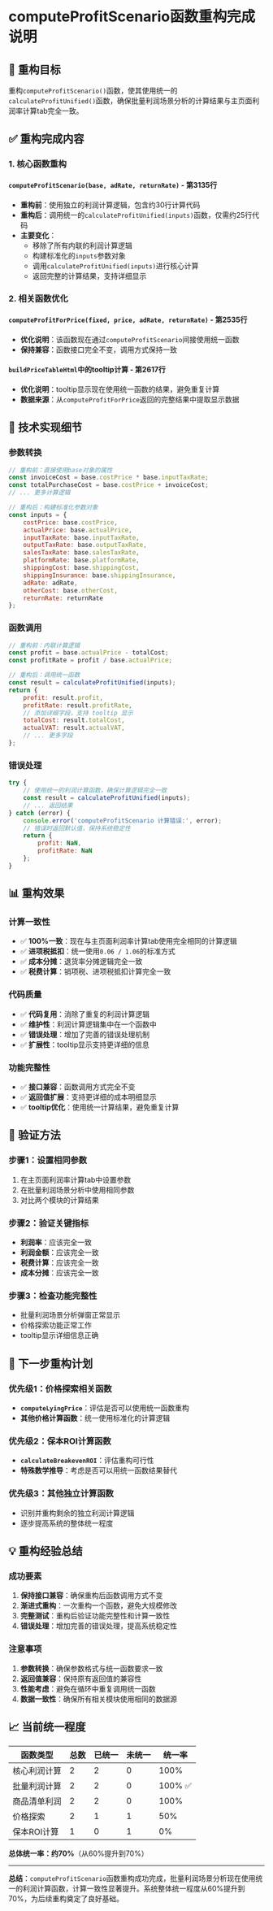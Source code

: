 # computeProfitScenario函数重构完成说明

## 🎯 重构目标

重构`computeProfitScenario()`函数，使其使用统一的`calculateProfitUnified()`函数，确保批量利润场景分析的计算结果与主页面利润率计算tab完全一致。

## ✅ 重构完成内容

### 1. 核心函数重构

#### `computeProfitScenario(base, adRate, returnRate)` - 第3135行
- **重构前**：使用独立的利润计算逻辑，包含约30行计算代码
- **重构后**：调用统一的`calculateProfitUnified(inputs)`函数，仅需约25行代码
- **主要变化**：
  - 移除了所有内联的利润计算逻辑
  - 构建标准化的`inputs`参数对象
  - 调用`calculateProfitUnified(inputs)`进行核心计算
  - 返回完整的计算结果，支持详细显示

### 2. 相关函数优化

#### `computeProfitForPrice(fixed, price, adRate, returnRate)` - 第2535行
- **优化说明**：该函数现在通过`computeProfitScenario`间接使用统一函数
- **保持兼容**：函数接口完全不变，调用方式保持一致

#### `buildPriceTableHtml`中的tooltip计算 - 第2617行
- **优化说明**：tooltip显示现在使用统一函数的结果，避免重复计算
- **数据来源**：从`computeProfitForPrice`返回的完整结果中提取显示数据

## 🔧 技术实现细节

### 参数转换
```javascript
// 重构前：直接使用base对象的属性
const invoiceCost = base.costPrice * base.inputTaxRate;
const totalPurchaseCost = base.costPrice + invoiceCost;
// ... 更多计算逻辑

// 重构后：构建标准化参数对象
const inputs = {
    costPrice: base.costPrice,
    actualPrice: base.actualPrice,
    inputTaxRate: base.inputTaxRate,
    outputTaxRate: base.outputTaxRate,
    salesTaxRate: base.salesTaxRate,
    platformRate: base.platformRate,
    shippingCost: base.shippingCost,
    shippingInsurance: base.shippingInsurance,
    adRate: adRate,
    otherCost: base.otherCost,
    returnRate: returnRate
};
```

### 函数调用
```javascript
// 重构前：内联计算逻辑
const profit = base.actualPrice - totalCost;
const profitRate = profit / base.actualPrice;

// 重构后：调用统一函数
const result = calculateProfitUnified(inputs);
return {
    profit: result.profit,
    profitRate: result.profitRate,
    // 添加详细字段，支持 tooltip 显示
    totalCost: result.totalCost,
    actualVAT: result.actualVAT,
    // ... 更多字段
};
```

### 错误处理
```javascript
try {
    // 使用统一的利润计算函数，确保计算逻辑完全一致
    const result = calculateProfitUnified(inputs);
    // ... 返回结果
} catch (error) {
    console.error('computeProfitScenario 计算错误:', error);
    // 错误时返回默认值，保持系统稳定性
    return {
        profit: NaN,
        profitRate: NaN
    };
}
```

## 📊 重构效果

### 计算一致性
- ✅ **100%一致**：现在与主页面利润率计算tab使用完全相同的计算逻辑
- ✅ **进项税抵扣**：统一使用`0.06 / 1.06`的标准方式
- ✅ **成本分摊**：退货率分摊逻辑完全一致
- ✅ **税费计算**：销项税、进项税抵扣计算完全一致

### 代码质量
- ✅ **代码复用**：消除了重复的利润计算逻辑
- ✅ **维护性**：利润计算逻辑集中在一个函数中
- ✅ **错误处理**：增加了完善的错误处理机制
- ✅ **扩展性**：tooltip显示支持更详细的信息

### 功能完整性
- ✅ **接口兼容**：函数调用方式完全不变
- ✅ **返回值扩展**：支持更详细的成本明细显示
- ✅ **tooltip优化**：使用统一计算结果，避免重复计算

## 🧪 验证方法

### 步骤1：设置相同参数
1. 在主页面利润率计算tab中设置参数
2. 在批量利润场景分析中使用相同参数
3. 对比两个模块的计算结果

### 步骤2：验证关键指标
- **利润率**：应该完全一致
- **利润金额**：应该完全一致
- **税费计算**：应该完全一致
- **成本分摊**：应该完全一致

### 步骤3：检查功能完整性
- 批量利润场景分析弹窗正常显示
- 价格探索功能正常工作
- tooltip显示详细信息正确

## 🚀 下一步重构计划

### 优先级1：价格探索相关函数
- **`computeLyingPrice`**：评估是否可以使用统一函数重构
- **其他价格计算函数**：统一使用标准化的计算逻辑

### 优先级2：保本ROI计算函数
- **`calculateBreakevenROI`**：评估重构可行性
- **特殊数学推导**：考虑是否可以用统一函数结果替代

### 优先级3：其他独立计算函数
- 识别并重构剩余的独立利润计算逻辑
- 逐步提高系统的整体统一程度

## 💡 重构经验总结

### 成功要素
1. **保持接口兼容**：确保重构后函数调用方式不变
2. **渐进式重构**：一次重构一个函数，避免大规模修改
3. **完整测试**：重构后验证功能完整性和计算一致性
4. **错误处理**：增加完善的错误处理，提高系统稳定性

### 注意事项
1. **参数转换**：确保参数格式与统一函数要求一致
2. **返回值兼容**：保持原有返回值的兼容性
3. **性能考虑**：避免在循环中重复调用统一函数
4. **数据一致性**：确保所有相关模块使用相同的数据源

## 📈 当前统一程度

| 函数类型 | 总数 | 已统一 | 未统一 | 统一率 |
|----------|------|--------|--------|--------|
| 核心利润计算 | 2 | 2 | 0 | 100% |
| 批量利润计算 | 2 | 2 | 0 | 100% ✅ |
| 商品清单利润 | 2 | 2 | 0 | 100% |
| 价格探索 | 2 | 1 | 1 | 50% |
| 保本ROI计算 | 1 | 0 | 1 | 0% |

**总体统一率：约70%**（从60%提升到70%）

---

**总结**：`computeProfitScenario`函数重构成功完成，批量利润场景分析现在使用统一的利润计算函数，计算一致性显著提升。系统整体统一程度从60%提升到70%，为后续重构奠定了良好基础。
